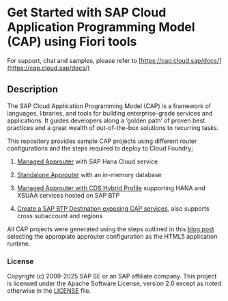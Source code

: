 # Get Started with SAP Cloud Application Programming Model (CAP) using Fiori tools

For support, chat and samples, please refer to [https://cap.cloud.sap/docs/](https://cap.cloud.sap/docs/)

## Description

The SAP Cloud Application Programming Model (CAP) is a framework of languages, libraries, and tools for building enterprise-grade services and applications. It guides developers along a ‘golden path’ of proven best practices and a great wealth of out-of-the-box solutions to recurring tasks.

This repository provides sample CAP projects using different router configurations and the steps required to deploy to Cloud Foundry;

1. [Managed Approuter](../cap/cap-fiori-mta/README.md) with SAP Hana Cloud service

2. [Standalone Approuter](../cap/cap-fiori-mta-standalone/README.md) with an in-memory database

3. [Managed Approuter with CDS Hybrid Profile](../cap/cap-fiori-hybrid/README.md) supporting HANA and XSUAA services hosted on SAP BTP

4. [Create a SAP BTP Destination exposing CAP services](../cap/destination/README.md), also supports cross subaccount and regions

All CAP projects were generated using the steps outlined in this [blog post](https://blogs.sap.com/2022/02/10/build-and-deploy-a-cap-project-node.js-api-with-a-sap-fiori-elements-ui-and-a-managed-approuter-configuration/) selecting the appropiate approuter configuration as the HTML5 application runtime.

### License
Copyright (c) 2009-2025 SAP SE or an SAP affiliate company. This project is licensed under the Apache Software License, version 2.0 except as noted otherwise in the [LICENSE](/LICENSES/Apache-2.0.txt) file.
